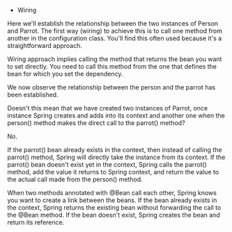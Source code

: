 - Wiring

Here we'll establish the relationship between the two instances of Person and Parrot. The first way (wiring) to achieve
this is to call one method from another in the configuration class. You'll find this often used because it's a
straightforward approach.

Wiring approach implies calling the method that returns the bean you want to set directly. You need to call this
method from the one that defines the bean for which you set the dependency.

We now observe the relationship between the person and the parrot has been established.

Doesn't this mean that we have created two instances of Parrot, once instance Spring creates and adds into its
context and another one when the person() method makes the direct call to the parrot() method?

No.

If the parrot() bean already exists in the context, then instead of calling the parrot() method, Spring will directly
take the instance from its context.  If the parrot() bean doesn't exist yet in the context, Spring calls the parrot()
method, add the value it returns to Spring context, and return the value to the actual call made from the person()
method.

When two methods annotated with @Bean call each other, Spring knows you want to create a link between the beans.
If the bean already exists in the context, Spring returns the existing bean without forwarding the call to the
@Bean method. If the bean doesn't exist, Spring creates the bean and return its reference.
